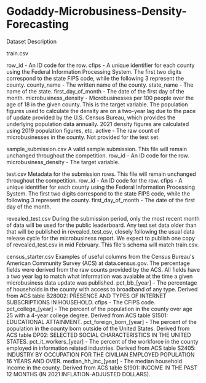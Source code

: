 # Godaddy-Microbusiness-Density-Forecasting

Dataset Description

train.csv

row_id - An ID code for the row.
cfips - A unique identifier for each county using the Federal Information Processing System. The first two digits correspond to the state FIPS code, while the following 3 represent the county.
county_name - The written name of the county.
state_name - The name of the state.
first_day_of_month - The date of the first day of the month.
microbusiness_density - Microbusinesses per 100 people over the age of 18 in the given county. This is the target variable. The population figures used to calculate the density are on a two-year lag due to the pace of update provided by the U.S. Census Bureau, which provides the underlying population data annually. 2021 density figures are calculated using 2019 population figures, etc.
active - The raw count of microbusinesses in the county. Not provided for the test set.

sample_submission.csv
       A valid sample submission. This file will remain unchanged throughout the competition.
row_id - An ID code for the row.
microbusiness_density - The target variable.

test.csv 
     Metadata for the submission rows. This file will remain unchanged throughout the competition.
row_id - An ID code for the row.
cfips - A unique identifier for each county using the Federal Information Processing System. The first two digits correspond to the state FIPS code, while the following 3 represent the county.
first_day_of_month - The date of the first day of the month.

revealed_test.csv 
        During the submission period, only the most recent month of data will be used for the public leaderboard. Any test set data older than that will be published in revealed_test.csv, closely following the usual data release cycle for the microbusiness report. 
        We expect to publish one copy of revealed_test.csv in mid February. This file's schema will match train.csv.

census_starter.csv
        Examples of useful columns from the Census Bureau's American Community Survey (ACS) at data.census.gov. 
        The percentage fields were derived from the raw counts provided by the ACS. All fields have a two year lag to match what information was avaiable at the time a given microbusiness data update was published.
pct_bb_[year] - The percentage of households in the county with access to broadband of any type. Derived from ACS table B28002: PRESENCE AND TYPES OF INTERNET SUBSCRIPTIONS IN HOUSEHOLD.
cfips - The CFIPS code.
pct_college_[year] - The percent of the population in the county over age 25 with a 4-year college degree. Derived from ACS table S1501: EDUCATIONAL ATTAINMENT.
pct_foreign_born_[year] - The percent of the population in the county born outside of the United States. Derived from ACS table DP02: SELECTED SOCIAL CHARACTERISTICS IN THE UNITED STATES.
pct_it_workers_[year] - The percent of the workforce in the county employed in information related industries. Derived from ACS table S2405: INDUSTRY BY OCCUPATION FOR THE CIVILIAN EMPLOYED POPULATION 16 YEARS AND OVER.
median_hh_inc_[year] - The median household income in the county. Derived from ACS table S1901: INCOME IN THE PAST 12 MONTHS (IN 2021 INFLATION-ADJUSTED DOLLARS).
